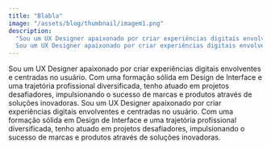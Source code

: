 ```yaml
---
title: "Blabla"
image: "/assets/blog/thumbnail/imagem1.png"
description:
  "Sou um UX Designer apaixonado por criar experiências digitais envolventes e centradas no usuário. Com uma formação sólida em Design de Interface e uma trajetória profissional diversificada, tenho atuado em projetos desafiadores, impulsionando o sucesso de marcas e produtos através de soluções inovadoras.
  Sou um UX Designer apaixonado por criar experiências digitais envolventes e centradas no usuário. Com uma formação sólida em Design de Interface e uma trajetória profissional diversificada, tenho atuado em projetos desafiadores, impulsionando o sucesso de marcas e produtos através de soluções inovadoras."
---
```




Sou um UX Designer apaixonado por criar experiências digitais envolventes e centradas no usuário. Com uma formação sólida em Design de Interface e uma trajetória profissional diversificada, tenho atuado em projetos desafiadores, impulsionando o sucesso de marcas e produtos através de soluções inovadoras.
Sou um UX Designer apaixonado por criar experiências digitais envolventes e centradas no usuário. Com uma formação sólida em Design de Interface e uma trajetória profissional diversificada, tenho atuado em projetos desafiadores, impulsionando o sucesso de marcas e produtos através de soluções inovadoras.
